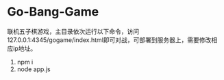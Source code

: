 # Go-Bang-Game

联机五子棋游戏，主目录依次运行以下命令，访问127.0.0.1:4345/gogame/index.html即可对战，可部署到服务器上，需要修改相应ip地址。

1. npm i
2. node app.js

